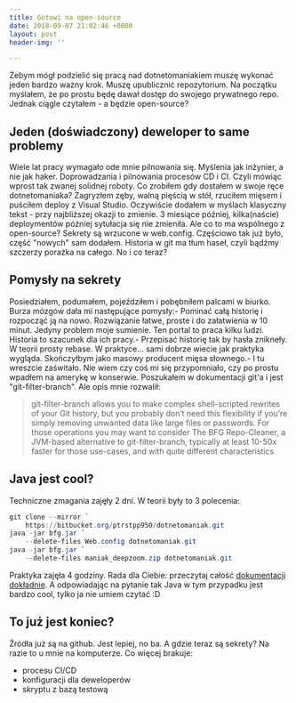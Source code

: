 ```yaml
---
title: Gotowi na open-source
date: 2018-09-07 21:02:46 +0000
layout: post
header-img: ''

---
```

Żebym mógł podzielić się pracą nad dotnetomaniakiem muszę wykonać jeden bardzo ważny krok. Muszę upublicznić repozytorium. Na początku myślałem, że po prostu będę dawał dostęp do swojego prywatnego repo. Jednak ciągle czytałem - a będzie open-source?

## Jeden (doświadczony) deweloper to same problemy

Wiele lat pracy wymagało ode mnie pilnowania się. Myślenia jak inżynier, a nie jak haker. Doprowadzania i pilnowania procesów CD i CI. Czyli mówiąc wprost tak zwanej solidnej roboty. Co zrobiłem gdy dostałem w swoje ręce dotnetomaniaka? Zagryzłem zęby, walną pięścią w stół, rzuciłem mięsem i puściłem deploy z Visual Studio. Oczywiście dodałem w myślach klasyczny tekst - przy najbliższej okazji to zmienie. 3 miesiące później, kilka(naście) deploymentów później sytułacja się nie zmieniła. Ale co to ma wspólnego z open-source? Sekrety są wrzucone w web.config. Częściowo tak już było, część "nowych" sam dodałem. Historia w git ma tłum haseł, czyli bądźmy szczerzy porażka na całego. No i co teraz?

## Pomysły na sekrety

Posiedziałem, podumałem, pojeździłem i pobębniłem palcami w biurko. Burza mózgów dała mi następujące pomysły:- Pominać całą historię i rozpocząć ją na nowo. Rozwiązanie łatwe, proste i do załatwienia w 10 minut. Jedyny problem moje sumienie. Ten portal to praca kilku ludzi. Historia to szacunek dla ich pracy.- Przepisać historię tak by hasła znikneły. W teorii prosty rebase. W praktyce... sami dobrze wiecie jak praktyka wygląda. Skończyłbym jako masowy producent mięsa słownego.- I tu wreszcie zaświtało. Nie wiem czy coś mi się przypomniało, czy po prostu wpadłem na amerykę w konserwie. Poszukałem w dokumentacji git'a i jest "git-filter-branch". Ale opis mnie rozwalił:

> git-filter-branch allows you to make complex shell-scripted rewrites of your Git history, but you probably don’t need this flexibility if you’re simply removing unwanted data like large files or passwords. For those operations you may want to consider The BFG Repo-Cleaner, a JVM-based alternative to git-filter-branch, typically at least 10-50x faster for those use-cases, and with quite different characteristics

## Java jest cool?

Techniczne zmagania zajęły 2 dni. W teorii były to 3 polecenia:

```powershell
git clone --mirror `
	https://bitbucket.org/ptrstpp950/dotnetomaniak.git
java -jar bfg.jar `
	--delete-files Web.config dotnetomaniak.git
java -jar bfg.jar `
	--delete-files maniak_deepzoom.zip dotnetomaniak.git
```
Praktyka zajęła 4 godziny. Rada dla Ciebie: przeczytaj całość [dokumentacji dokładnie](https://rtyley.github.io/bfg-repo-cleaner/). A odpowiadając na pytanie tak Java w tym przypadku jest bardzo cool, tylko ja nie umiem czytać :D

## To już jest koniec?

Źródła już są na github. Jest lepiej, no ba. A gdzie teraz są sekrety? Na razie to u mnie na komputerze. Co więcej brakuje:

* procesu CI/CD
* konfiguracji dla deweloperów
* skryptu z bazą testową